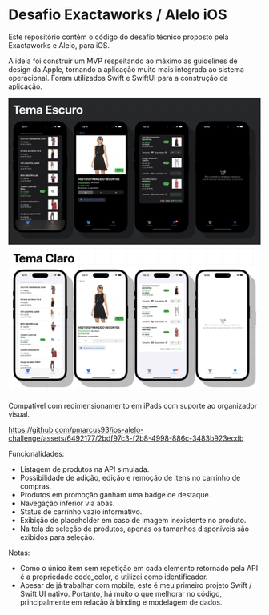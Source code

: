 # Desafio Exactaworks / Alelo iOS

Este repositório contém o código do desafio técnico proposto pela Exactaworks e Alelo, para iOS.

A ideia foi construir um MVP respeitando ao máximo as guidelines de design da Apple, tornando a aplicação muito mais integrada ao sistema operacional. Foram utilizados Swift e SwiftUI para a construção da aplicação.

![Captura de tela do app no modo escuro](/screenshots/AleloChallengeDarkMode.jpg)
![Captura de tela do app no modo claro](/screenshots/AleloChallengeLightMode.jpg)


Compatível com redimensionamento em iPads com suporte ao organizador visual. 

https://github.com/pmarcus93/ios-alelo-challenge/assets/6492177/2bdf97c3-f2b8-4998-886c-3483b923ecdb

Funcionalidades:

- Listagem de produtos na API simulada.
- Possibilidade de adição, edição e remoção de itens no carrinho de compras.
- Produtos em promoção ganham uma badge de destaque.
- Navegação inferior via abas.
- Status de carrinho vazio informativo.
- Exibição de placeholder em caso de imagem inexistente no produto.
- Na tela de seleção de produtos, apenas os tamanhos disponíveis são exibidos para seleção.


Notas:

- Como o único item sem repetição em cada elemento retornado pela API é a propriedade code_color, o utilizei como identificador.
- Apesar de já trabalhar com mobile, este é meu primeiro projeto Swift / Swift UI nativo. Portanto, há muito o que melhorar no código, principalmente em relação à binding e modelagem de dados.
